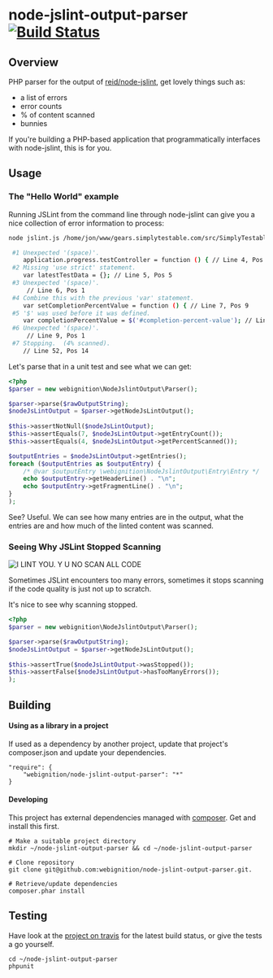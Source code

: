 node-jslint-output-parser [![Build Status](https://secure.travis-ci.org/webignition/node-jslint-output-parser.png?branch=master)](http://travis-ci.org/webignition/node-jslint-output-parser)
===========================

Overview
---------

PHP parser for the output of [reid/node-jslint][1], get lovely things such as:

* a list of errors
* error counts
* % of content scanned
* bunnies

If you're building a PHP-based application that programmatically interfaces with
node-jslint, this is for you.

Usage
-----

### The "Hello World" example

Running JSLint from the command line through node-jslint can give you a nice
collection of error information to process:

```bash
node jslint.js /home/jon/www/gears.simplytestable.com/src/SimplyTestable/WebClientBundle/Resources/public/js/app.js

 #1 Unexpected '(space)'.
    application.progress.testController = function () { // Line 4, Pos 52
 #2 Missing 'use strict' statement.
    var latestTestData = {}; // Line 5, Pos 5
 #3 Unexpected '(space)'.
     // Line 6, Pos 1
 #4 Combine this with the previous 'var' statement.
    var setCompletionPercentValue = function () { // Line 7, Pos 9
 #5 '$' was used before it was defined.
    var completionPercentValue = $('#completion-percent-value'); // Line 8, Pos 38
 #6 Unexpected '(space)'.
     // Line 9, Pos 1
 #7 Stopping.  (4% scanned).
    // Line 52, Pos 14
```

Let's parse that in a unit test and see what we can get:

```php
<?php
$parser = new webignition\NodeJslintOutput\Parser();

$parser->parse($rawOutputString);
$nodeJsLintOutput = $parser->getNodeJsLintOutput();
        
$this->assertNotNull($nodeJsLintOutput);
$this->assertEquals(7, $nodeJsLintOutput->getEntryCount());
$this->assertEquals(4, $nodeJsLintOutput->getPercentScanned());

$outputEntries = $nodeJsLintOutput->getEntries();
foreach ($outputEntries as $outputEntry) {
    /* @var $outputEntry \webignition\NodeJslintOutput\Entry\Entry */    
    echo $outputEntry->getHeaderLine() . "\n";
    echo $outputEntry->getFragmentLine() . "\n";    
}
);
```

See? Useful. We can see how many entries are in the output, what the entries are and how much of the linted content 
was scanned.

### Seeing Why JSLint Stopped Scanning

![I LINT YOU. Y U NO SCAN ALL CODE](http://cdn.memegenerator.net/instances/600x/31108953.jpg)

Sometimes JSLint encounters too many errors, sometimes it stops scanning if the code quality is just not up to scratch.

It's nice to see why scanning stopped.

```php
<?php
$parser = new webignition\NodeJslintOutput\Parser();

$parser->parse($rawOutputString);
$nodeJsLintOutput = $parser->getNodeJsLintOutput();
        
$this->assertTrue($nodeJsLintOutput->wasStopped());
$this->assertFalse($nodeJsLintOutput->hasTooManyErrors());
);
```

Building
--------

#### Using as a library in a project

If used as a dependency by another project, update that project's composer.json
and update your dependencies.

    "require": {
        "webignition/node-jslint-output-parser": "*"      
    }

#### Developing

This project has external dependencies managed with [composer][3]. Get and install this first.

    # Make a suitable project directory
    mkdir ~/node-jslint-output-parser && cd ~/node-jslint-output-parser

    # Clone repository
    git clone git@github.com:webignition/node-jslint-output-parser.git.

    # Retrieve/update dependencies
    composer.phar install

Testing
-------

Have look at the [project on travis][4] for the latest build status, or give the tests
a go yourself.

    cd ~/node-jslint-output-parser
    phpunit

[1]: https://github.com/reid/node-jslint
[3]: http://getcomposer.org
[4]: http://travis-ci.org/webignition/website-rss-feed-finder/builds